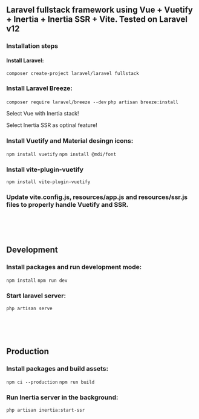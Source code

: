 <h2>Laravel fullstack framework using Vue + Vuetify + Inertia + Inertia SSR + Vite. Tested on Laravel v12</h2>

<h3>Installation steps</h3>

<h4>Install Laravel:</h4>
<code>composer create-project laravel/laravel fullstack</code>

<h3>Install Laravel Breeze:</h3>
<code>composer require laravel/breeze --dev</code>
<code>php artisan breeze:install</code>
<p>Select Vue with Inertia stack!</p>
<p>Select Inertia SSR as optinal feature!</p>

<h3>Install Vuetify and Material desingn icons:</h3>
<code>npm install vuetify</code>
<code>npm install @mdi/font</code>

<h3>Install vite-plugin-vuetify</h3>
<code>npm install vite-plugin-vuetify</code>

<h3>Update <strong>vite.config.js</strong>, <strong>resources/app.js</strong> and <strong>resources/ssr.js</strong> files to properly handle Vuetify and SSR.</h3>

<br><br><br>

<h2>Development</h2>

<h3>Install packages and run development mode:</h3>
<code>npm install</code>
<code>npm run dev</code>

<h3>Start laravel server:</h3>
<code>php artisan serve</code>

<br><br><br>

<h2>Production</h2>

<h3>Install packages and build assets:</h3>
<code>npm ci --production</code>
<code>npm run build</code>

<h3>Run Inertia server in the background:</h3>
<code>php artisan inertia:start-ssr</code>
